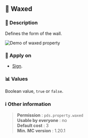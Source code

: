 ## :honey_pot: Waxed

### :memo: Description
Defines the form of the wall.

![Demo of waxed property](../../assets/properties/waxed.gif ':size=90%')


### :dart: Apply on
- [Sign](https://minecraft.wiki/w/Sign).

### :bar_chart: Values
Boolean value, ``true`` or ``false``.

### :information_source: Other information

> **Permission** : ``pds.property.waxed``<br>
> **Usable by everyone** : no<br>
>  **Default cost** : 3<br>
>  **Min. MC version** : 1.20.1
